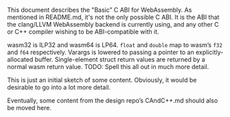 This document describes the "Basic” C ABI for WebAssembly. As mentioned in README.md, it's not the only possible C ABI. It is the ABI that the clang/LLVM WebAssembly backend is currently using, and any other C or C++ compiler wishing to be ABI-compatible with it.

wasm32 is ILP32 and wasm64 is LP64. `float` and `double` map to wasm’s `f32` and `f64` respectively. Varargs is lowered to passing a pointer to an explicitly-allocated buffer. Single-element struct return values are returned by a normal wasm return value. TODO: Spell this all out in much more detail.

This is just an initial sketch of some content. Obviously, it would
be desirable to go into a lot more detail.

Eventually, some content from the design repo’s CAndC++.md should also be moved here.
